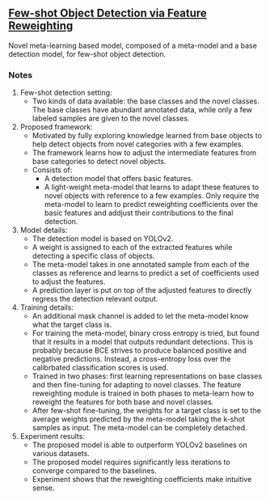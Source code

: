 ## [Few-shot Object Detection via Feature Reweighting](https://arxiv.org/abs/1812.01866)

Novel meta-learning based model, composed of a meta-model and a base detection model, for few-shot object detection.

### Notes
1. Few-shot detection setting:
   - Two kinds of data available: the base classes and the novel classes. The base classes have abundant annotated data, while only a few labeled samples are given to the novel classes.
2. Proposed framework:
   - Motivated by fully exploring knowledge learned from base objects to help detect objects from novel categories with a few examples.
   - The framework learns how to adjust the intermediate features from base categories to detect novel objects.
   - Consists of:
     - A detection model that offers basic features.
     - A light-weight meta-model that learns to adapt these features to novel objects with reference to a few examples. Only require the meta-model to learn to predict reweighting coefficients over the basic features and addjust their contributions to the final detection.
3. Model details:
   - The detection model is based on YOLOv2.
   - A weight is assigned to each of the extracted features while detecting a specific class of objects.
   - The meta-model takes in one annotated sample from each of the classes as reference and learns to predict a set of coefficients used to adjust the features.
   - A prediction layer is put on top of the adjusted features to directly regress the detection relevant output.
4. Training details:
   - An additional mask channel is added to let the meta-model know what the target class is.
   - For training the meta-model, binary cross entropy is tried, but found that it results in a model that outputs redundant detections. This is probably because BCE strives to produce balanced positive and negative predictions. Instead, a cross-entropy loss over the calibrbated classification scores is used.
   - Trained in two phases: first learning representations on base classes and then fine-tuning for adapting to novel classes. The feature reweighting module is trained in both phases to meta-learn how to reweight the features for both base and novel classes.
   - After few-shot fine-tuning, the weights for a target class is set to the average weights predicted by the meta-model taking the k-shot samples as input. The meta-model can be completely detached.
5. Experiment results:
   - The proposed model is able to outperform YOLOv2 baselines on various datasets.
   - The proposed model requires significantly less iterations to converge compared to the baselines.
   - Experiment shows that the reweighting coefficients make intuitive sense.
